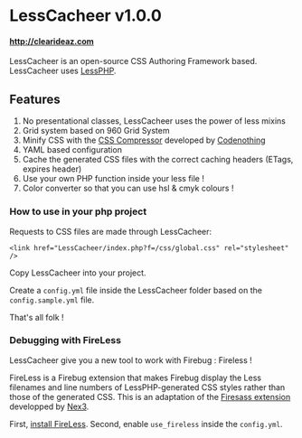 # LessCacheer v1.0.0
#### <http://clearideaz.com>

LessCacheer is an open-source CSS Authoring Framework based. LessCacheer uses [LessPHP](http://leafo.net/lessphp/).

## Features

1. No presentational classes, LessCacheer uses the power of less mixins
2. Grid system based on 960 Grid System
3. Minify CSS with the [CSS Compressor](http://www.codenothing.com/css-compressor/) developed by [Codenothing](http://www.codenothing.com)
4. YAML based configuration
5. Cache the generated CSS files with the correct caching headers (ETags, expires header)
6. Use your own PHP function inside your less file !
7. Color converter so that you can use hsl & cmyk colours !

### How to use in your php project

Requests to CSS files are made through LessCacheer:

``<link href="LessCacheer/index.php?f=/css/global.css" rel="stylesheet" />``

Copy LessCacheer into your project.

Create a `config.yml` file inside the LessCacheer folder based on the `config.sample.yml` file.

That's all folk !

### Debugging with FireLess

LessCacheer give you a new tool to work with Firebug : Fireless !

FireLess is a Firebug extension that makes Firebug display the Less filenames and line numbers of LessPHP-generated CSS styles rather than those of the generated CSS. This is an adaptation of the [Firesass extension](https://github.com/nex3/firesass) developped by [Nex3](https://github.com/nex3/firesass).

First, [install FireLess](https://addons.mozilla.org/fr/firefox/addon/259377/).
Second, enable `use_fireless` inside the `config.yml`.